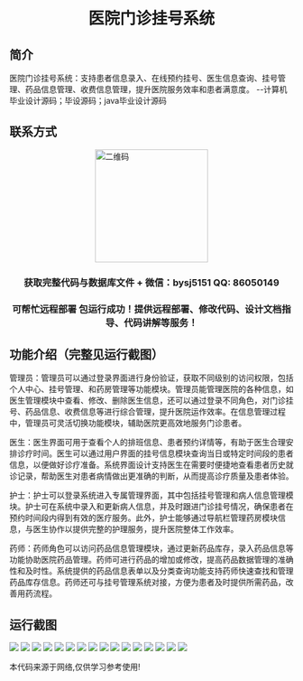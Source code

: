 <p><h1 align="center">医院门诊挂号系统</h1></p>

## 简介
医院门诊挂号系统：支持患者信息录入、在线预约挂号、医生信息查询、挂号管理、药品信息管理、收费信息管理，提升医院服务效率和患者满意度。    --计算机毕业设计源码；毕设源码；java毕业设计源码


## 联系方式
<img src="https://bs-1329754181.cos.ap-shanghai.myqcloud.com/wx.jpg" alt="二维码" style="display: block; margin: 0 auto;" width="200px">
<p><h3 align="center">获取完整代码与数据库文件 + 微信：bysj5151 QQ: 86050149</h3></p>
<p><h3 align="center">可帮忙远程部署 包运行成功！提供远程部署、修改代码、设计文档指导、代码讲解等服务！</h3></p>

## 功能介绍（完整见运行截图）
管理员：管理员可以通过登录界面进行身份验证，获取不同级别的访问权限，包括个人中心、挂号管理、和药房管理等功能模块。管理员能管理医院的各种信息，如医生管理模块中查看、修改、删除医生信息，还可以通过登录不同角色，对门诊挂号、药品信息、收费信息等进行综合管理，提升医院运作效率。在信息管理过程中，管理员可灵活切换功能模块，辅助医院更高效地服务门诊患者。

医生：医生界面可用于查看个人的排班信息、患者预约详情等，有助于医生合理安排诊疗时间。医生可以通过用户界面的挂号信息模块查询当日或特定时间段的患者信息，以便做好诊疗准备。系统界面设计支持医生在需要时便捷地查看患者历史就诊记录，帮助医生对患者病情做出更准确的判断，从而提高诊疗质量及患者体验。

护士：护士可以登录系统进入专属管理界面，其中包括挂号管理和病人信息管理模块。护士可在系统中录入和更新病人信息，并及时跟进门诊挂号情况，确保患者在预约时间段内得到有效的医疗服务。此外，护士能够通过导航栏管理药房模块信息，与医生协作以提供完整的护理服务，提升医院整体工作效率。

药师：药师角色可以访问药品信息管理模块，通过更新药品库存，录入药品信息等功能协助医院药品管理。药师可进行药品的增加或修改，提高药品数据管理的准确性和及时性。系统提供的药品信息表单以及分类查询功能支持药师快速查找和管理药品库存信息。药师还可与挂号管理系统对接，方便为患者及时提供所需药品，改善用药流程。


## 运行截图
![](https://bs-1329754181.cos.ap-shanghai.myqcloud.com/ssm/HospitalRegistrationSystem/img/001.jpg)
![](https://bs-1329754181.cos.ap-shanghai.myqcloud.com/ssm/HospitalRegistrationSystem/img/002.jpg)
![](https://bs-1329754181.cos.ap-shanghai.myqcloud.com/ssm/HospitalRegistrationSystem/img/003.jpg)
![](https://bs-1329754181.cos.ap-shanghai.myqcloud.com/ssm/HospitalRegistrationSystem/img/004.jpg)
![](https://bs-1329754181.cos.ap-shanghai.myqcloud.com/ssm/HospitalRegistrationSystem/img/005.jpg)
![](https://bs-1329754181.cos.ap-shanghai.myqcloud.com/ssm/HospitalRegistrationSystem/img/006.jpg)
![](https://bs-1329754181.cos.ap-shanghai.myqcloud.com/ssm/HospitalRegistrationSystem/img/007.jpg)
![](https://bs-1329754181.cos.ap-shanghai.myqcloud.com/ssm/HospitalRegistrationSystem/img/008.jpg)
![](https://bs-1329754181.cos.ap-shanghai.myqcloud.com/ssm/HospitalRegistrationSystem/img/009.jpg)
![](https://bs-1329754181.cos.ap-shanghai.myqcloud.com/ssm/HospitalRegistrationSystem/img/010.jpg)
![](https://bs-1329754181.cos.ap-shanghai.myqcloud.com/ssm/HospitalRegistrationSystem/img/011.jpg)
![](https://bs-1329754181.cos.ap-shanghai.myqcloud.com/ssm/HospitalRegistrationSystem/img/012.jpg)
![](https://bs-1329754181.cos.ap-shanghai.myqcloud.com/ssm/HospitalRegistrationSystem/img/013.jpg)
![](https://bs-1329754181.cos.ap-shanghai.myqcloud.com/ssm/HospitalRegistrationSystem/img/014.jpg)
![](https://bs-1329754181.cos.ap-shanghai.myqcloud.com/ssm/HospitalRegistrationSystem/img/015.jpg)
![](https://bs-1329754181.cos.ap-shanghai.myqcloud.com/ssm/HospitalRegistrationSystem/img/016.jpg)

<p>本代码来源于网络,仅供学习参考使用!</p>
